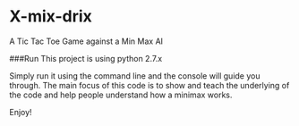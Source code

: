 # X-mix-drix
A Tic Tac Toe Game against a Min Max AI

###Run
This project is using python 2.7.x 


Simply run it using the command line and the console will guide you through.
The main focus of this code is to show and teach the underlying of the code and help people understand how a minimax works.

Enjoy!
